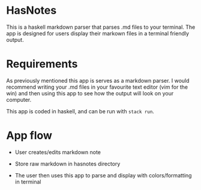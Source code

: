 # HasNotes

This is a haskell markdown parser that parses .md files to your terminal. The app is designed for users display their markown files in a terminal friendly output. 

# Requirements
As previously mentioned this app is serves as a markdown parser. I would recommend writing your .md files in your favourite text editor (vim for the win) and then using this app to see how the output will look on your computer.

This app is coded in haskell, and can be run with ```stack run```.

# App flow
- User creates/edits markdown note
   
- Store raw markdown in hasnotes directory
   
- The user then uses this app to parse and display with colors/formatting in terminal
